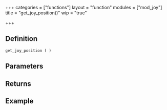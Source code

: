+++
categories = ["functions"]
layout = "function"
modules = ["mod_joy"]
title = "get_joy_position()"
wip = "true"

+++

## Definition

    get_joy_position ( )

## Parameters

## Returns

## Example

```
```

